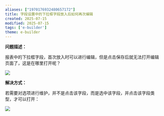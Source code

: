 ```yaml
---
aliases: ["1970176932480657172"]
title: 字段设置中的下拉框字段放入后如何再次编辑
created: 2025-07-15
modified: 2025-07-15
tags: ['e-builder']
theme: e-builder
---
```


**问题描述：**

报表中的下拉框字段，首次放入时可以进行编辑，但是点击保存后就无法打开编辑页面了，这是在哪里打开呢？

![](454f43a83da6af6540b50f44b1d4a786.jpg)

**解决方式：**

若需要对选项进行维护，并不是点击该字段，而是选中该字段，并点击该字段类型，才可以打开：

![](2297ae9f8b0f72a1bf6ef4cf591e6df8.jpg)
